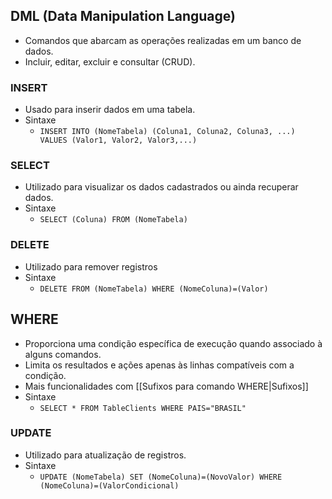 ## DML (Data Manipulation Language)

- Comandos que abarcam as operações realizadas em um banco de dados.
- Incluir, editar, excluir e consultar (CRUD).

### INSERT

- Usado para inserir dados em uma tabela.
- Sintaxe
	- `INSERT INTO (NomeTabela) (Coluna1, Coluna2, Coluna3, ...) VALUES (Valor1, Valor2, Valor3,...)`

### SELECT

- Utilizado para visualizar os dados cadastrados ou ainda recuperar dados.
- Sintaxe
	- `SELECT (Coluna) FROM (NomeTabela)`

### DELETE

- Utilizado para remover registros
- Sintaxe
	- `DELETE FROM (NomeTabela) WHERE (NomeColuna)=(Valor)`
## WHERE

- Proporciona uma condição específica de execução quando associado à alguns comandos.
- Limita os resultados e ações apenas às linhas compatíveis com a condição.
- Mais funcionalidades com [[Sufixos para comando WHERE|Sufixos]]
- Sintaxe
	- `SELECT * FROM TableClients WHERE PAIS="BRASIL"`

### UPDATE

- Utilizado para atualização de registros.
- Sintaxe
	- `UPDATE (NomeTabela) SET (NomeColuna)=(NovoValor) WHERE (NomeColuna)=(ValorCondicional)`